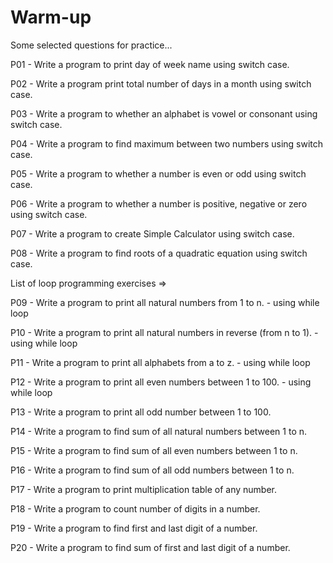# Warm-up
Some selected questions for practice...

P01 - Write a program to print day of week name using switch case.

P02 - Write a program print total number of days in a month using switch case.

P03 - Write a program to  whether an alphabet is vowel or consonant using switch case.

P04 - Write a program to find maximum between two numbers using switch case.

P05 - Write a program to  whether a number is even or odd using switch case.

P06 - Write a program to  whether a number is positive, negative or zero using switch case.

P07 - Write a program to create Simple Calculator using switch case.

P08 - Write a program to find roots of a quadratic equation using switch case.


List of loop programming exercises =>

P09 - Write a program to print all natural numbers from 1 to n. - using while loop

P10 - Write a program to print all natural numbers in reverse (from n to 1). - using while loop

P11 - Write a program to print all alphabets from a to z. - using while loop

P12 - Write a program to print all even numbers between 1 to 100. - using while loop

P13 - Write a program to print all odd number between 1 to 100.

P14 - Write a program to find sum of all natural numbers between 1 to n.

P15 - Write a program to find sum of all even numbers between 1 to n.

P16 - Write a program to find sum of all odd numbers between 1 to n.

P17 - Write a program to print multiplication table of any number.

P18 - Write a program to count number of digits in a number.

P19 - Write a program to find first and last digit of a number.

P20 - Write a program to find sum of first and last digit of a number.


